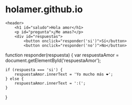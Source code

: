 # holamer.github.io
<html lang="es">
<head>
    <meta charset="UTF-8">
    <meta name="viewport" content="width=device-width, initial-scale=1.0">
    <title>Mi Página de GitHub</title>
    <link rel="stylesheet" href="style.css">
</head>
<body>

    <header>
        <h1 id="saludo">Hola amor</h1>
        <p id="pregunta">¿Me amas?</p>
        <div id="respuestas">
            <button onclick="responder('si')">Sí</button>
            <button onclick="responder('no')">No</button>
 
function responder(respuesta) {
    var respuestaAmor = document.getElementById('respuestaAmor');

    if (respuesta === 'si') {
        respuestaAmor.innerText = 'Yo mucho más ❤️';
    } else {
        respuestaAmor.innerText = ':(';
    }
}
